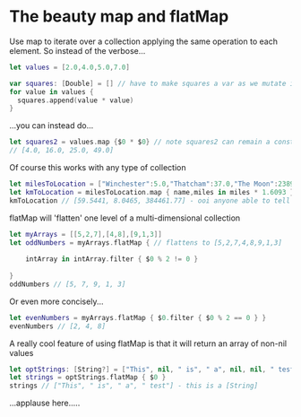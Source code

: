 # The beauty map and flatMap

Use map to iterate over a collection applying the same operation to each element. So instead of the verbose...

```swift
let values = [2.0,4.0,5.0,7.0]

var squares: [Double] = [] // have to make squares a var as we mutate it inside the loop
for value in values {
  squares.append(value * value)
}
```
...you can instead do...

```swift
let squares2 = values.map {$0 * $0} // note squares2 can remain a constant :)
// [4.0, 16.0, 25.0, 49.0]
```
Of course this works with any type of collection

```swift
let milesToLocation = ["Winchester":5.0,"Thatcham":37.0,"The Moon":238900.0]
let kmToLocation = milesToLocation.map { name,miles in miles * 1.6093 }
kmToLocation // [59.5441, 8.0465, 384461.77] - ooi anyone able to tell me why it reorders?
```

flatMap will 'flatten' one level of a multi-dimensional collection

```swift
let myArrays = [[5,2,7],[4,8],[9,1,3]]
let oddNumbers = myArrays.flatMap { // flattens to [5,2,7,4,8,9,1,3]
    
    intArray in intArray.filter { $0 % 2 != 0 }
    
}
oddNumbers // [5, 7, 9, 1, 3]
```

Or even more concisely...

```swift
let evenNumbers = myArrays.flatMap { $0.filter { $0 % 2 == 0 } }
evenNumbers // [2, 4, 8]
```
A really cool feature of using flatMap is that it will return an array of non-nil values

```swift
let optStrings: [String?] = ["This", nil, " is", " a", nil, nil, " test"]
let strings = optStrings.flatMap { $0 }
strings // ["This", " is", " a", " test"] - this is a [String]
```

...applause here.....
